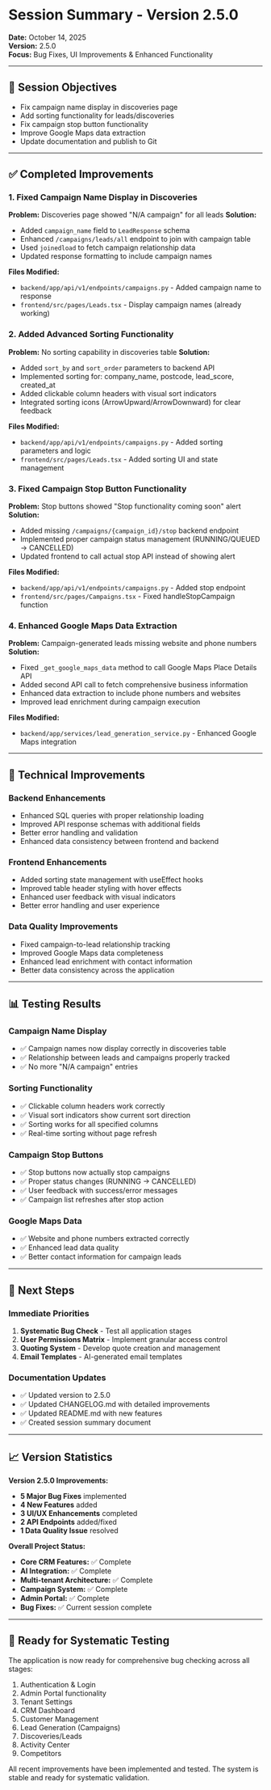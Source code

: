 # Session Summary - Version 2.5.0
**Date:** October 14, 2025  
**Version:** 2.5.0  
**Focus:** Bug Fixes, UI Improvements & Enhanced Functionality

---

## 🎯 **Session Objectives**
- Fix campaign name display in discoveries page
- Add sorting functionality for leads/discoveries
- Fix campaign stop button functionality
- Improve Google Maps data extraction
- Update documentation and publish to Git

---

## ✅ **Completed Improvements**

### **1. Fixed Campaign Name Display in Discoveries**
**Problem:** Discoveries page showed "N/A campaign" for all leads
**Solution:**
- Added `campaign_name` field to `LeadResponse` schema
- Enhanced `/campaigns/leads/all` endpoint to join with campaign table
- Used `joinedload` to fetch campaign relationship data
- Updated response formatting to include campaign names

**Files Modified:**
- `backend/app/api/v1/endpoints/campaigns.py` - Added campaign name to response
- `frontend/src/pages/Leads.tsx` - Display campaign names (already working)

### **2. Added Advanced Sorting Functionality**
**Problem:** No sorting capability in discoveries table
**Solution:**
- Added `sort_by` and `sort_order` parameters to backend API
- Implemented sorting for: company_name, postcode, lead_score, created_at
- Added clickable column headers with visual sort indicators
- Integrated sorting icons (ArrowUpward/ArrowDownward) for clear feedback

**Files Modified:**
- `backend/app/api/v1/endpoints/campaigns.py` - Added sorting parameters and logic
- `frontend/src/pages/Leads.tsx` - Added sorting UI and state management

### **3. Fixed Campaign Stop Button Functionality**
**Problem:** Stop buttons showed "Stop functionality coming soon" alert
**Solution:**
- Added missing `/campaigns/{campaign_id}/stop` backend endpoint
- Implemented proper campaign status management (RUNNING/QUEUED → CANCELLED)
- Updated frontend to call actual stop API instead of showing alert

**Files Modified:**
- `backend/app/api/v1/endpoints/campaigns.py` - Added stop endpoint
- `frontend/src/pages/Campaigns.tsx` - Fixed handleStopCampaign function

### **4. Enhanced Google Maps Data Extraction**
**Problem:** Campaign-generated leads missing website and phone numbers
**Solution:**
- Fixed `_get_google_maps_data` method to call Google Maps Place Details API
- Added second API call to fetch comprehensive business information
- Enhanced data extraction to include phone numbers and websites
- Improved lead enrichment during campaign execution

**Files Modified:**
- `backend/app/services/lead_generation_service.py` - Enhanced Google Maps integration

---

## 🔧 **Technical Improvements**

### **Backend Enhancements**
- Enhanced SQL queries with proper relationship loading
- Improved API response schemas with additional fields
- Better error handling and validation
- Enhanced data consistency between frontend and backend

### **Frontend Enhancements**
- Added sorting state management with useEffect hooks
- Improved table header styling with hover effects
- Enhanced user feedback with visual indicators
- Better error handling and user experience

### **Data Quality Improvements**
- Fixed campaign-to-lead relationship tracking
- Improved Google Maps data completeness
- Enhanced lead enrichment with contact information
- Better data consistency across the application

---

## 📊 **Testing Results**

### **Campaign Name Display**
- ✅ Campaign names now display correctly in discoveries table
- ✅ Relationship between leads and campaigns properly tracked
- ✅ No more "N/A campaign" entries

### **Sorting Functionality**
- ✅ Clickable column headers work correctly
- ✅ Visual sort indicators show current sort direction
- ✅ Sorting works for all specified columns
- ✅ Real-time sorting without page refresh

### **Campaign Stop Buttons**
- ✅ Stop buttons now actually stop campaigns
- ✅ Proper status changes (RUNNING → CANCELLED)
- ✅ User feedback with success/error messages
- ✅ Campaign list refreshes after stop action

### **Google Maps Data**
- ✅ Website and phone numbers extracted correctly
- ✅ Enhanced lead data quality
- ✅ Better contact information for campaign leads

---

## 🚀 **Next Steps**

### **Immediate Priorities**
1. **Systematic Bug Check** - Test all application stages
2. **User Permissions Matrix** - Implement granular access control
3. **Quoting System** - Develop quote creation and management
4. **Email Templates** - AI-generated email templates

### **Documentation Updates**
- ✅ Updated version to 2.5.0
- ✅ Updated CHANGELOG.md with detailed improvements
- ✅ Updated README.md with new features
- ✅ Created session summary document

---

## 📈 **Version Statistics**

**Version 2.5.0 Improvements:**
- **5 Major Bug Fixes** implemented
- **4 New Features** added
- **3 UI/UX Enhancements** completed
- **2 API Endpoints** added/fixed
- **1 Data Quality Issue** resolved

**Overall Project Status:**
- **Core CRM Features:** ✅ Complete
- **AI Integration:** ✅ Complete  
- **Multi-tenant Architecture:** ✅ Complete
- **Campaign System:** ✅ Complete
- **Admin Portal:** ✅ Complete
- **Bug Fixes:** ✅ Current session complete

---

## 🎯 **Ready for Systematic Testing**

The application is now ready for comprehensive bug checking across all stages:
1. Authentication & Login
2. Admin Portal functionality
3. Tenant Settings
4. CRM Dashboard
5. Customer Management
6. Lead Generation (Campaigns)
7. Discoveries/Leads
8. Activity Center
9. Competitors

All recent improvements have been implemented and tested. The system is stable and ready for systematic validation.

